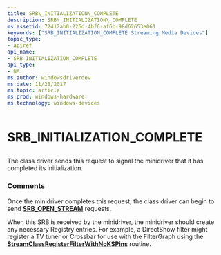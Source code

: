 ```yaml
---
title: SRB\_INITIALIZATION\_COMPLETE
description: SRB\_INITIALIZATION\_COMPLETE
ms.assetid: 72412ab0-226d-4bf6-af6b-98d62653e061
keywords: ["SRB_INITIALIZATION_COMPLETE Streaming Media Devices"]
topic_type:
- apiref
api_name:
- SRB_INITIALIZATION_COMPLETE
api_type:
- NA
ms.author: windowsdriverdev
ms.date: 11/28/2017
ms.topic: article
ms.prod: windows-hardware
ms.technology: windows-devices
---
```


# SRB\_INITIALIZATION\_COMPLETE


## <span id="ddk_srb_initialization_complete_ks"></span><span id="DDK_SRB_INITIALIZATION_COMPLETE_KS"></span>


The class driver sends this request to signal the minidriver that it has completed its initialization.

### <span id="comments"></span><span id="COMMENTS"></span>Comments

Once the minidriver completes this request, the class driver can begin to send [**SRB\_OPEN\_STREAM**](srb-open-stream.md) requests.

When this SRB is received by the minidriver, the minidriver should create any necessary Registry entries. For example, a DirectShow filter might register a TV tuner or Crossbar for use with the FilterGraph using the [**StreamClassRegisterFilterWithNoKSPins**](https://msdn.microsoft.com/library/windows/hardware/ff568261) routine.

 

 





